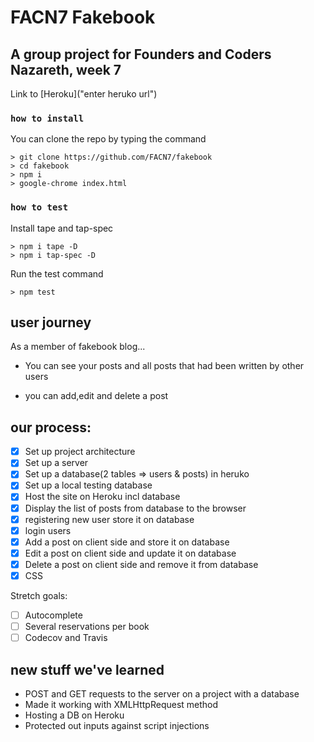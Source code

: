 # FACN7 Fakebook

## A group project for Founders and Coders Nazareth, week 7

Link to [Heroku]("enter heruko url")

### `how to install`

You can clone the repo by typing the command

```console
> git clone https://github.com/FACN7/fakebook
> cd fakebook
> npm i
> google-chrome index.html
```

### `how to test`

Install tape and tap-spec

```console
> npm i tape -D
> npm i tap-spec -D
```

Run the test command

```console
> npm test
```

## user journey

As a member of fakebook blog...

- You can see your posts and all posts that had been written by other users

- you can add,edit and delete a post

## our process:

- [x] Set up project architecture
- [x] Set up a server
- [x] Set up a database(2 tables => users & posts) in heruko
- [x] Set up a local testing database
- [x] Host the site on Heroku incl database
- [x] Display the list of posts from database to the browser
- [x] registering new user store it on database
- [x] login users
- [x] Add a post on client side and store it on database
- [x] Edit a post on client side and update it on database
- [x] Delete a post on client side and remove it from database
- [x] CSS

Stretch goals:

- [ ] Autocomplete
- [ ] Several reservations per book
- [ ] Codecov and Travis

## new stuff we've learned

- POST and GET requests to the server on a project with a database
- Made it working with XMLHttpRequest method
- Hosting a DB on Heroku
- Protected out inputs against script injections
